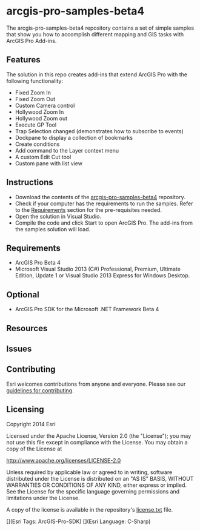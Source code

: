 # arcgis-pro-samples-beta4
The arcgis-pro-samples-beta4 repository contains a set of simple samples that show you how to accomplish different mapping and GIS tasks with ArcGIS Pro Add-ins. 


## Features
The solution in this repo creates add-ins that extend ArcGIS Pro with the following functionality:
* Fixed Zoom In
* Fixed Zoom Out
* Custom Camera control
* Hollywood Zoom In
* Hollywood Zoom out
* Execute GP Tool
* Trap Selection changed (demonstrates how to subscribe to events)
* Dockpane to display a collection of bookmarks
* Create conditions
* Add command to the Layer context menu
* A custom Edit Cut tool
* Custom pane with list view


## Instructions
* Download the contents of the [arcgis-pro-samples-beta4](https://github.com/ArcGIS/arcgis-pro-samples-beta4) repository.
* Check if your computer has the requirements to run the samples. Refer to the [Requirements](https://github.com/ArcGIS/arcgis-pro-samples-beta4/blob/master/README.md#requirements) section for the pre-requisites needed.
* Open the solution in Visual Studio.
* Compile the code and click Start to open ArcGIS Pro. The add-ins from the samples solution will load.

## Requirements
* ArcGIS Pro Beta 4
* Microsoft Visual Studio 2013 (C#) Professional, Premium, Ultimate Edition, Update 1 or Visual Studio 2013 Express for Windows Desktop.

## Optional
* ArcGIS Pro SDK for the Microsoft .NET Framework Beta 4

## Resources


## Issues

## Contributing

Esri welcomes contributions from anyone and everyone. Please see our [guidelines for contributing](https://github.com/esri/contributing).

## Licensing
Copyright 2014 Esri

Licensed under the Apache License, Version 2.0 (the "License");
you may not use this file except in compliance with the License.
You may obtain a copy of the License at

   http://www.apache.org/licenses/LICENSE-2.0

Unless required by applicable law or agreed to in writing, software
distributed under the License is distributed on an "AS IS" BASIS,
WITHOUT WARRANTIES OR CONDITIONS OF ANY KIND, either express or implied.
See the License for the specific language governing permissions and
limitations under the License.

A copy of the license is available in the repository's [license.txt](https://raw.github.com/Esri/arcgis-pro-samples-beta4/master/license.txt) file.

[](Esri Tags: ArcGIS-Pro-SDK)
[](Esri Language: C-Sharp)​

